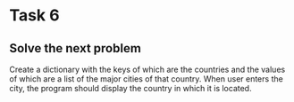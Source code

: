 # Task 6

## Solve the next problem

Create a dictionary with the keys of which are the countries and the values of which are a list of the major cities of that country. 
When user enters the city, the program should display the country in which it is located.

